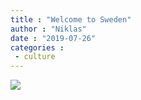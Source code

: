 ```yaml
---
title : "Welcome to Sweden"
author : "Niklas"
date : "2019-07-26"
categories : 
 - culture
---
```


![](https://niklasblog.com/wp-content/asap.jpg)
